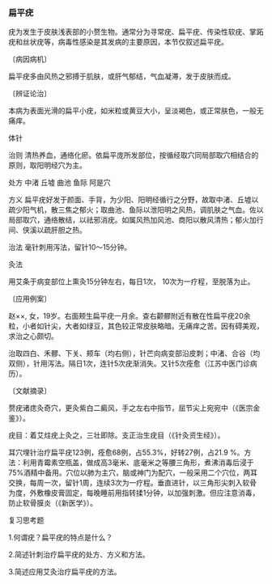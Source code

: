 ### 扁平疣

疣为发生于皮肤浅表部的小赘生物。通常分为寻常疣、扁平疣、传染性软疣、掌跖疣和丝状疣等，病毒性感染是其发病的主要原因，本节仅叙述扁平疣。

〔病因病机〕

扁平疣多由风热之邪搏于肌肤，或肝气郁结，气血凝滞，发于皮肤而成。

〔辨证论治〕

本病为表面光滑的扁平小疣，如米粒或黄豆大小，呈淡褐色，或正常肤色，一般无痛痒。

体针

治则  清热养血，通络化瘀。依扁平庞所发部位，按循经取穴同局部取穴相结合的原则，取阳明经穴为主。

处方  中渚  丘墟  曲池  鱼际  阿是穴

方义  扁平疣好发于颜面、手背，为少阳、阳明经循行之分野，故取中渚、丘墟以疏少阳气机，散三焦之郁火；取曲池、鱼际以泄阳明之风热，调肌肤之气血。佐以局部取穴，通络散结，以祛邪消疣。如属风热加风池、商阳以散风清热；郁火加行间、侠溪以疏肝胆之热。

治法  毫针刺用泻法，留针10～15分钟。

灸法

用艾条于病变部位上熏灸15分钟左右，每日1次， 10次为一疗程，至脱落为止。

〔应用例案〕

赵××, 女，19岁。右面颊生扁平疣一月余。查右颧髎附近有散在性扁平疣20余粒，小者如针尖，大者如绿豆，其色较正常皮肤略暗。无痛痒之苦。因有碍美观，求治之心颇切。

治取四白、禾髎、下关、颊车（均右侧），针芒向病变部沿皮刺；中渚、合谷（均双侧），针用泻法。隔日1次，连针5次疣渐消失。又针5次痊愈（江苏中医门诊病历）。

〔文献摘录〕

赘疣诸痣灸奇穴，更灸紫白二癜风，手之左右中指节，屈节尖上宛宛中（《医宗金鉴》）。

疣目：着艾炷疣上灸之，三壮即除。支正治生疣目（《针灸资生经》）。

耳穴埋针治疗扁平疣123例，痊愈68例，占55.3%，好转27例，占21.9 %。方法：利用青霉素空瓶盖，做成高3毫米、底毫米之等腰三角形，煮沸消毒后浸于75%酒精中备用。穴位以肺为主穴，脑或神门为配穴，一般采用二个穴位，两耳交换，每周一次，留针1周，连续3次为一疗程。垂直进针，以三角形尖刺入软骨为度，外敷橡皮膏固定，每晚睡前用指转揉1分钟，以加强刺激。但应注意消毒，防止软骨膜炎（《新医学》）。

复习思考题

1.何谓疣？扁平疣的特点是什么？

2.简述针刺治疗扁平疣的处方、方义和方法。

3.简述应用艾灸治疗扁平疣的方法。